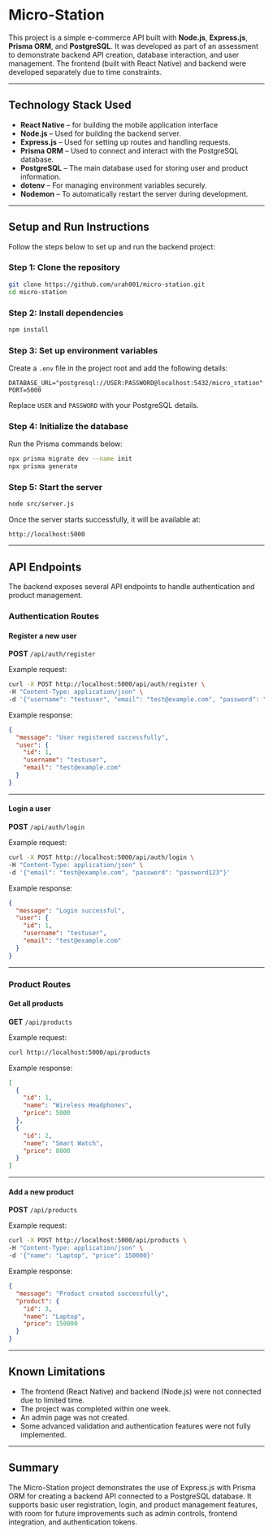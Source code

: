 # Micro-Station

This project is a simple e-commerce API built with **Node.js**, **Express.js**, **Prisma ORM**, and **PostgreSQL**.
It was developed as part of an assessment to demonstrate backend API creation, database interaction, and user management.
The frontend (built with React Native) and backend were developed separately due to time constraints.

---

## Technology Stack Used

- **React Native** – for building the mobile application interface
- **Node.js** – Used for building the backend server.
- **Express.js** – Used for setting up routes and handling requests.
- **Prisma ORM** – Used to connect and interact with the PostgreSQL database.
- **PostgreSQL** – The main database used for storing user and product information.
- **dotenv** – For managing environment variables securely.
- **Nodemon** – To automatically restart the server during development.

---

## Setup and Run Instructions

Follow the steps below to set up and run the backend project:

### Step 1: Clone the repository

```bash
git clone https://github.com/urah001/micro-station.git
cd micro-station
```

### Step 2: Install dependencies

```bash
npm install
```

### Step 3: Set up environment variables

Create a `.env` file in the project root and add the following details:

```
DATABASE_URL="postgresql://USER:PASSWORD@localhost:5432/micro_station"
PORT=5000
```

Replace `USER` and `PASSWORD` with your PostgreSQL details.

### Step 4: Initialize the database

Run the Prisma commands below:

```bash
npx prisma migrate dev --name init
npx prisma generate
```

### Step 5: Start the server

```bash
node src/server.js
```

Once the server starts successfully, it will be available at:

```
http://localhost:5000
```

---

## API Endpoints

The backend exposes several API endpoints to handle authentication and product management.

### Authentication Routes

#### Register a new user

**POST** `/api/auth/register`

Example request:

```bash
curl -X POST http://localhost:5000/api/auth/register \
-H "Content-Type: application/json" \
-d '{"username": "testuser", "email": "test@example.com", "password": "password123"}'
```

Example response:

```json
{
  "message": "User registered successfully",
  "user": {
    "id": 1,
    "username": "testuser",
    "email": "test@example.com"
  }
}
```

---

#### Login a user

**POST** `/api/auth/login`

Example request:

```bash
curl -X POST http://localhost:5000/api/auth/login \
-H "Content-Type: application/json" \
-d '{"email": "test@example.com", "password": "password123"}'
```

Example response:

```json
{
  "message": "Login successful",
  "user": {
    "id": 1,
    "username": "testuser",
    "email": "test@example.com"
  }
}
```

---

### Product Routes

#### Get all products

**GET** `/api/products`

Example request:

```bash
curl http://localhost:5000/api/products
```

Example response:

```json
[
  {
    "id": 1,
    "name": "Wireless Headphones",
    "price": 5000
  },
  {
    "id": 2,
    "name": "Smart Watch",
    "price": 8000
  }
]
```

---

#### Add a new product

**POST** `/api/products`

Example request:

```bash
curl -X POST http://localhost:5000/api/products \
-H "Content-Type: application/json" \
-d '{"name": "Laptop", "price": 150000}'
```

Example response:

```json
{
  "message": "Product created successfully",
  "product": {
    "id": 3,
    "name": "Laptop",
    "price": 150000
  }
}
```

---

## Known Limitations

- The frontend (React Native) and backend (Node.js) were not connected due to limited time.
- The project was completed within one week.
- An admin page was not created.
- Some advanced validation and authentication features were not fully implemented.

---

## Summary

The Micro-Station project demonstrates the use of Express.js with Prisma ORM for creating a backend API connected to a PostgreSQL database.
It supports basic user registration, login, and product management features, with room for future improvements such as admin controls, frontend integration, and authentication tokens.
